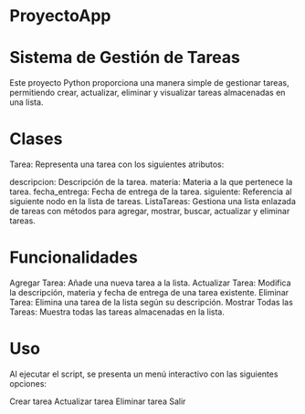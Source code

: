 # ProyectoApp

# Sistema de Gestión de Tareas
Este proyecto Python proporciona una manera simple de gestionar tareas, permitiendo crear, actualizar, eliminar y visualizar tareas almacenadas en una lista.

# Clases
Tarea: Representa una tarea con los siguientes atributos:

descripcion: Descripción de la tarea.
materia: Materia a la que pertenece la tarea.
fecha_entrega: Fecha de entrega de la tarea.
siguiente: Referencia al siguiente nodo en la lista de tareas.
ListaTareas: Gestiona una lista enlazada de tareas con métodos para agregar, mostrar, buscar, actualizar y eliminar tareas.

# Funcionalidades
Agregar Tarea: Añade una nueva tarea a la lista.
Actualizar Tarea: Modifica la descripción, materia y fecha de entrega de una tarea existente.
Eliminar Tarea: Elimina una tarea de la lista según su descripción.
Mostrar Todas las Tareas: Muestra todas las tareas almacenadas en la lista.

# Uso
Al ejecutar el script, se presenta un menú interactivo con las siguientes opciones:

Crear tarea
Actualizar tarea
Eliminar tarea
Salir
